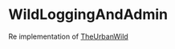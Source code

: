 # WildLoggingAndAdmin

Re implementation of [TheUrbanWild](https://github.com/TheUrbanWild/WildLogging)
